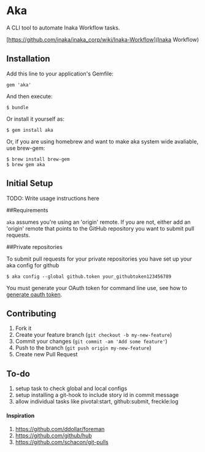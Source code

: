 # Aka

A CLI tool to automate Inaka Workflow tasks.

[https://github.com/inaka/inaka_corp/wiki/Inaka-Workflow](Inaka Workflow)

## Installation

Add this line to your application's Gemfile:

    gem 'aka'

And then execute:

    $ bundle

Or install it yourself as:

    $ gem install aka
    
Or, if you are using homebrew and want to make aka system wide avaliable, use brew-gem:

    $ brew install brew-gem
    $ brew gem aka

## Initial Setup

TODO: Write usage instructions here

##Requirements

`aka` assumes you're using an 'origin' remote.  If you are not,
either add an 'origin' remote that points to the GitHub repository you want to submit pull requests.

##Private repositories

To submit pull requests for your private repositories you have set up your aka config for github

    $ aka config --global github.token your_githubtoken123456789

You must generate your OAuth token for command line use, see how to [generate oauth token](https://help.github.com/articles/creating-an-oauth-token-for-command-line-use).

## Contributing

1. Fork it
2. Create your feature branch (`git checkout -b my-new-feature`)
3. Commit your changes (`git commit -am 'Add some feature'`)
4. Push to the branch (`git push origin my-new-feature`)
5. Create new Pull Request

## To-do

1. setup task to check global and local configs
2. setup installing a git-hook to include story id in commit message
3. allow individual tasks like pivotal:start, github:submit, freckle:log

#### Inspiration

1. https://github.com/ddollar/foreman
2. https://github.com/github/hub
3. https://github.com/schacon/git-pulls
